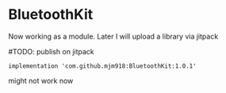 # BluetoothKit

Now working as a module. Later I will upload a library via jitpack

#TODO: 
publish on jitpack

`implementation 'com.github.mjm918:BluetoothKit:1.0.1'`

might not work now
